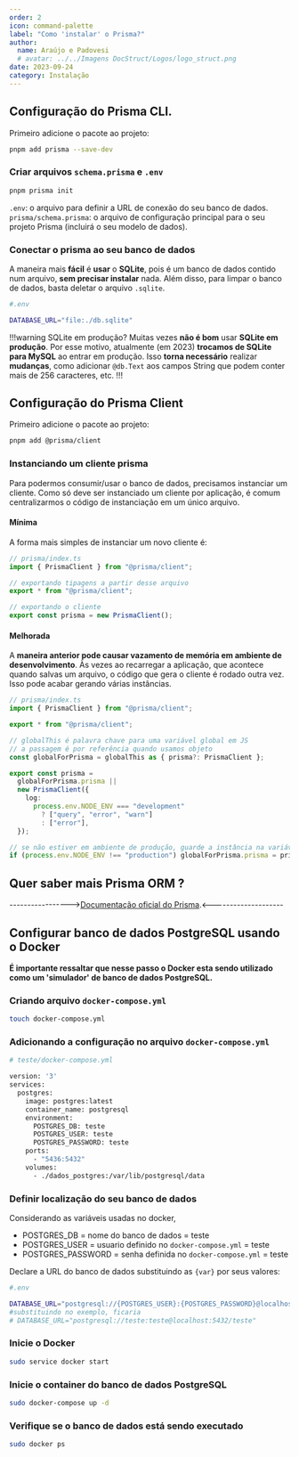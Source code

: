 ```yaml
---
order: 2
icon: command-palette
label: "Como 'instalar' o Prisma?"
author:
  name: Araújo e Padovesi
  # avatar: ../../Imagens DocStruct/Logos/logo_struct.png
date: 2023-09-24
category: Instalação
---
```


## Configuração do Prisma CLI.

Primeiro adicione o pacote ao projeto:

```bash
pnpm add prisma --save-dev
```

### Criar arquivos `schema.prisma` e `.env`

```bash
pnpm prisma init
```

`.env`: o arquivo para definir a URL de conexão do seu banco de dados.
`prisma/schema.prisma`: o arquivo de configuração principal para o seu projeto Prisma (incluirá o seu modelo de dados).

### Conectar o prisma ao seu banco de dados

A maneira mais **fácil** é **usar** o **SQLite**, pois é um banco de dados contido num arquivo, **sem precisar instalar** nada.
Além disso, para limpar o banco de dados, basta deletar o arquivo `.sqlite`.

```bash
#.env

DATABASE_URL="file:./db.sqlite"
```

!!!warning SQLite em produção?
Muitas vezes **não é bom** usar **SQLite em produção**. Por esse motivo, atualmente (em 2023) **trocamos de SQLite para MySQL** ao entrar em produção. Isso **torna necessário** realizar **mudanças**, como adicionar `@db.Text` aos campos String que podem conter mais de 256 caracteres, etc.
!!!

## Configuração do Prisma Client

Primeiro adicione o pacote ao projeto:

```bash
pnpm add @prisma/client
```

### Instanciando um cliente prisma

Para podermos consumir/usar o banco de dados, precisamos instanciar um cliente. Como só deve ser instanciado um cliente por aplicação, é comum centralizarmos o código de instanciação em um único arquivo.

#### Mínima

A forma mais simples de instanciar um novo cliente é:

```ts
// prisma/index.ts
import { PrismaClient } from "@prisma/client";

// exportando tipagens a partir desse arquivo
export * from "@prisma/client";

// exportando o cliente
export const prisma = new PrismaClient();
```

#### Melhorada

A **maneira anterior pode causar vazamento de memória em ambiente de desenvolvimento**. Às vezes ao recarregar a aplicação, que acontece quando salvas um arquivo, o código que gera o cliente é rodado outra vez. Isso pode acabar gerando várias instâncias.

```ts
// prisma/index.ts
import { PrismaClient } from "@prisma/client";

export * from "@prisma/client";

// globalThis é palavra chave para uma variável global em JS
// a passagem é por referência quando usamos objeto
const globalForPrisma = globalThis as { prisma?: PrismaClient };

export const prisma =
  globalForPrisma.prisma ||
  new PrismaClient({
    log:
      process.env.NODE_ENV === "development"
        ? ["query", "error", "warn"]
        : ["error"],
  });

// se não estiver em ambiente de produção, guarde a instância na variável global
if (process.env.NODE_ENV !== "production") globalForPrisma.prisma = prisma;
```

## Quer saber mais Prisma ORM ?

----------------->[Documentação oficial do Prisma](https://www.prisma.io/docs).<--------------------

## Configurar banco de dados PostgreSQL usando o Docker

<!-- Não acho que isso devia estar aqui, mas é a vida por enquanto -->

**É importante ressaltar que nesse passo o Docker esta sendo utilizado como um 'simulador'
de banco de dados PostgreSQL.**

### Criando arquivo `docker-compose.yml`

```bash
touch docker-compose.yml
```

### Adicionando a configuração no arquivo `docker-compose.yml`

```bash
# teste/docker-compose.yml

version: '3'
services:
  postgres:
    image: postgres:latest
    container_name: postgresql
    environment:
      POSTGRES_DB: teste
      POSTGRES_USER: teste
      POSTGRES_PASSWORD: teste
    ports:
      - "5436:5432"
    volumes:
      - ./dados_postgres:/var/lib/postgresql/data
```

### Definir localização do seu banco de dados

Considerando as variáveis usadas no docker,

- POSTGRES_DB = nome do banco de dados = teste
- POSTGRES_USER = usuario definido no `docker-compose.yml` = teste
- POSTGRES_PASSWORD = senha definida no `docker-compose.yml` = teste

Declare a URL do banco de dados substituindo as `{var}` por seus valores:

```bash
#.env

DATABASE_URL="postgresql://{POSTGRES_USER}:{POSTGRES_PASSWORD}@localhost:5432/{POSTGRES_DB}"
#substituindo no exemplo, ficaria
# DATABASE_URL="postgresql://teste:teste@localhost:5432/teste"
```

### Inicie o Docker

```bash
sudo service docker start
```

### Inicie o container do banco de dados PostgreSQL

```bash
sudo docker-compose up -d
```

### Verifique se o banco de dados está sendo executado

```bash
sudo docker ps
```
